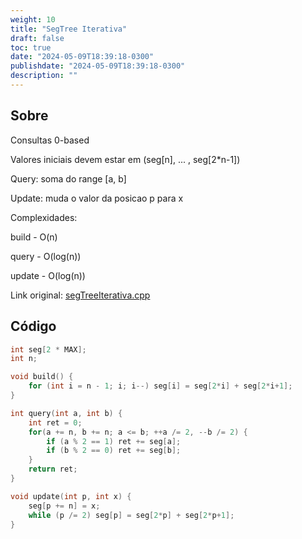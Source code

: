 ```yaml
---
weight: 10
title: "SegTree Iterativa"
draft: false
toc: true
date: "2024-05-09T18:39:18-0300"
publishdate: "2024-05-09T18:39:18-0300"
description: ""
---
```


## Sobre
 Consultas 0-based

 Valores iniciais devem estar em (seg[n], ... , seg[2*n-1])

 Query: soma do range [a, b]

 Update: muda o valor da posicao p para x



 Complexidades:

 build - O(n)

 query - O(log(n))

 update - O(log(n))



Link original: [segTreeIterativa.cpp](https://github.com/brunomaletta/Biblioteca/tree/master/Codigo/Estruturas/Segtree/segTreeIterativa.cpp)

## Código
```cpp
int seg[2 * MAX];
int n;

void build() {
	for (int i = n - 1; i; i--) seg[i] = seg[2*i] + seg[2*i+1];
}

int query(int a, int b) {
	int ret = 0;
	for(a += n, b += n; a <= b; ++a /= 2, --b /= 2) {
		if (a % 2 == 1) ret += seg[a];
		if (b % 2 == 0) ret += seg[b];
	}
	return ret;
}

void update(int p, int x) {
	seg[p += n] = x;
	while (p /= 2) seg[p] = seg[2*p] + seg[2*p+1];
}
```
